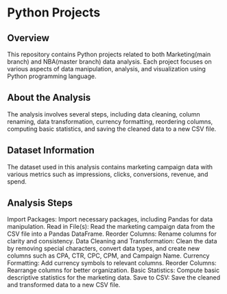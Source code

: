 # Python Projects

## Overview

This repository contains Python projects related to both Marketing(main branch) and NBA(master branch) data analysis. Each project focuses on various aspects of data manipulation, analysis, and visualization using Python programming language.

## About the Analysis
The analysis involves several steps, including data cleaning, column renaming, data transformation, currency formatting, reordering columns, computing basic statistics, and saving the cleaned data to a new CSV file.

## Dataset Information
The dataset used in this analysis contains marketing campaign data with various metrics such as impressions, clicks, conversions, revenue, and spend.

## Analysis Steps
Import Packages: Import necessary packages, including Pandas for data manipulation.
Read in File(s): Read the marketing campaign data from the CSV file into a Pandas DataFrame.
Reorder Columns: Rename columns for clarity and consistency.
Data Cleaning and Transformation: Clean the data by removing special characters, convert data types, and create new columns such as CPA, CTR, CPC, CPM, and Campaign Name.
Currency Formatting: Add currency symbols to relevant columns.
Reorder Columns: Rearrange columns for better organization.
Basic Statistics: Compute basic descriptive statistics for the marketing data.
Save to CSV: Save the cleaned and transformed data to a new CSV file.


